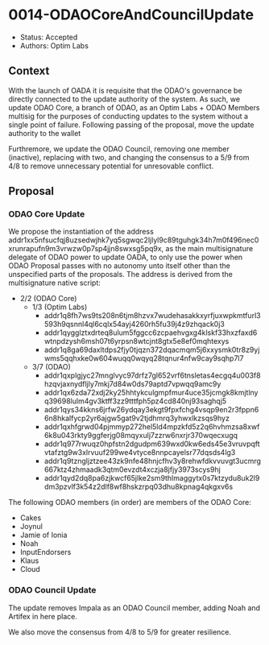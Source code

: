 # 0014-ODAOCoreAndCouncilUpdate

- Status: Accepted
- Authors: Optim Labs

## Context

With the launch of OADA it is requisite that the ODAO's governance be directly connected to the update authority of the system. As such, we update ODAO Core, a branch of ODAO, as an Optim Labs + ODAO Members multisig for the purposes of conducting updates to the system without a single point of failure. Following passing of the proposal, move the update authority to the wallet

Furthremore, we update the ODAO Council, removing one member (inactive), replacing with two, and changing the consensus to a 5/9 from 4/8 to remove unnecessary potential for unresovable conflict. 

## Proposal

### ODAO Core Update

We propose the instantiation of the address addr1xx5nfsucfqj8uzsedwjhk7yq5sgwqc2ljlyl9c89tguhgk34h7m0f496nec0xrunrapufn9m3vrwzw0p7sp4jjn8swxsg5pq9x, as the main multisignature delegate of ODAO power to update OADA, to only use the power when ODAO Proposal passes with no autonomy unto itself other than the unspecified parts of the proposals. The address is derived from the multisignature native script:

- 2/2 (ODAO Core)
    - 1/3 (Optim Labs)
        - addr1q8fh7ws9ts208n6tjm8hzvx7wudehasakkxyrfjuxwpkmtfurl3593h9qsnnl4ql6cqlx54ayj4260rh5fu39j4z9zhqack0j3
        - addr1qygglztxdrteq8ulum5fggcc6zcpaehvgxg4klskf33hxzfaxd6wtnpdzysh6msh07t6yrpsn8wtcjnt8gtx5e8ef0mqhtexys
        - addr1q8ga69daxltdps2fjy0tjqzn372dqacmqm5j6xxysmk0tr8z9yjwms5qqhxke0w604wuqq0wqyq28tqnur4nfw9cay9sqhp7l7
    - 3/7 (ODAO)
        - addr1qxplgjyc27mnglvyc97drfz7gl652vrf6tnsletas4ecgq4u003f8hzqvjaxnydfljly7mkj7d84w0ds79aptd7vpwqq9amc9y
        - addr1qx6zda72xdj2ky25hhtykculgmpfmur4uce35jcmgk8kmjtlnyq39698lulm4gv3ktff3zz9tttfph5pz4cd840nj93saghqj5
        - addr1qys34kkns6jrfw26ydqay3ekgt9fpxfchg4vsqp9en2r3fppn66n8hkalfycp2yr6ajgw5gat9v2tjdhmrq3yhwxlkzsqs9hyz
        - addr1qxhfgrwd04pjmmyp272hel5ld4mpzkfd5z2q6hvhmzsa8xwf6k8u043rkty9ggferjg08mqyxulj7zzrw6nxrjr370wqecxugq
        - addr1q977rwuqz0hpfstn2dgudpm639wxd0kw6eds45e3vruvpqftvtafztg9w3xlrvuuf299we4vtyce8nnpcayelsr77dqsds4lg3
        - addr1q9tzngljztzee43zk9nfe48hnjcfhv3y8rehwfdkvvuvgt3ucmrg667ktz4zhmaadk3qtm0evzdt4xczja8jfjy3973scys9hj
        - addr1qyd2dq8pa6zjkwcf65jlke2sm9thlmaggytx0s7ktzydu8uk2l9dm3pzvlf3k54z2dlf8wf8hskzrpq03dhu8kpnag4qkgxv6s

The following ODAO members (in order) are members of the ODAO Core:
- Cakes
- Joynul
- Jamie of Ionia
- Noah
- InputEndorsers
- Klaus
- Cloud

### ODAO Council Update

The update removes Impala as an ODAO Council member, adding Noah and Artifex in here place.

We also move the consensus from 4/8 to 5/9 for greater resilience. 
